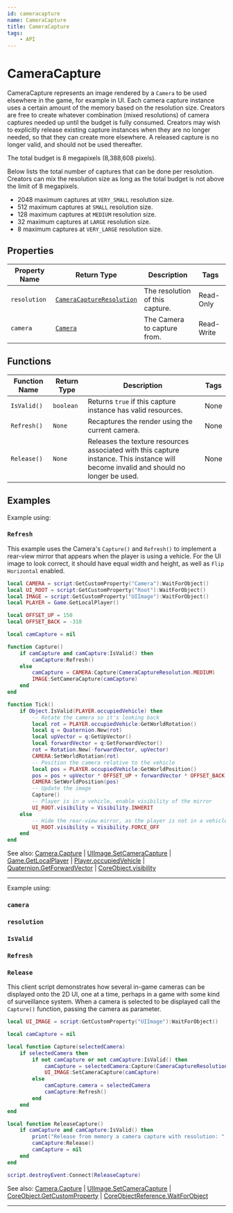 ```yaml
---
id: cameracapture
name: CameraCapture
title: CameraCapture
tags:
    - API
---
```


# CameraCapture

CameraCapture represents an image rendered by a `Camera` to be used elsewhere in the game, for example in UI. Each camera capture instance uses a certain amount of the memory based on the resolution size. Creators are free to create whatever combination (mixed resolutions) of camera captures needed up until the budget is fully consumed. Creators may wish to explicitly release existing capture instances when they are no longer needed, so that they can create more elsewhere. A released capture is no longer valid, and should not be used thereafter.

The total budget is 8 megapixels (8,388,608 pixels).

Below lists the total number of captures that can be done per resolution. Creators can mix the resolution size as long as the total budget is not above the limit of 8 megapixels.

- 2048 maximum captures at `VERY_SMALL` resolution size.
- 512 maximum captures at `SMALL` resolution size.
- 128 maximum captures at `MEDIUM` resolution size.
- 32 maximum captures at `LARGE` resolution size.
- 8 maximum captures at `VERY_LARGE` resolution size.

## Properties

| Property Name | Return Type | Description | Tags |
| -------- | ----------- | ----------- | ---- |
| `resolution` | [`CameraCaptureResolution`](enums.md#cameracaptureresolution) | The resolution of this capture. | Read-Only |
| `camera` | [`Camera`](camera.md) | The Camera to capture from. | Read-Write |

## Functions

| Function Name | Return Type | Description | Tags |
| -------- | ----------- | ----------- | ---- |
| `IsValid()` | `boolean` | Returns `true` if this capture instance has valid resources. | None |
| `Refresh()` | `None` | Recaptures the render using the current camera. | None |
| `Release()` | `None` | Releases the texture resources associated with this capture instance. This instance will become invalid and should no longer be used. | None |

## Examples

Example using:

### `Refresh`

This example uses the Camera's `Capture()` and `Refresh()` to implement a rear-view mirror that appears when the player is using a vehicle. For the UI image to look correct, it should have equal width and height, as well as `Flip Horizontal` enabled.

```lua
local CAMERA = script:GetCustomProperty("Camera"):WaitForObject()
local UI_ROOT = script:GetCustomProperty("Root"):WaitForObject()
local IMAGE = script:GetCustomProperty("UIImage"):WaitForObject()
local PLAYER = Game.GetLocalPlayer()

local OFFSET_UP = 150
local OFFSET_BACK = -310

local camCapture = nil

function Capture()
    if camCapture and camCapture:IsValid() then
        camCapture:Refresh()
    else
        camCapture = CAMERA:Capture(CameraCaptureResolution.MEDIUM)
        IMAGE:SetCameraCapture(camCapture)
    end
end

function Tick()
    if Object.IsValid(PLAYER.occupiedVehicle) then
        -- Rotate the camera so it's looking back
        local rot = PLAYER.occupiedVehicle:GetWorldRotation()
        local q = Quaternion.New(rot)
        local upVector = q:GetUpVector()
        local forwardVector = q:GetForwardVector()
        rot = Rotation.New(-forwardVector, upVector)
        CAMERA:SetWorldRotation(rot)
        -- Position the camera relative to the vehicle
        local pos = PLAYER.occupiedVehicle:GetWorldPosition()
        pos = pos + upVector * OFFSET_UP + forwardVector * OFFSET_BACK
        CAMERA:SetWorldPosition(pos)
        -- Update the image
        Capture()
        -- Player is in a vehicle, enable visibility of the mirror
        UI_ROOT.visibility = Visibility.INHERIT
    else
        -- Hide the rear-view mirror, as the player is not in a vehicle
        UI_ROOT.visibility = Visibility.FORCE_OFF
    end
end
```

See also: [Camera.Capture](camera.md) | [UIImage.SetCameraCapture](uiimage.md) | [Game.GetLocalPlayer](game.md) | [Player.occupiedVehicle](player.md) | [Quaternion.GetForwardVector](quaternion.md) | [CoreObject.visibility](coreobject.md)

---

Example using:

### `camera`

### `resolution`

### `IsValid`

### `Refresh`

### `Release`

This client script demonstrates how several in-game cameras can be displayed onto the 2D UI, one at a time, perhaps in a game with some kind of surveillance system. When a camera is selected to be displayed call the `Capture()` function, passing the camera as parameter.

```lua
local UI_IMAGE = script:GetCustomProperty("UIImage"):WaitForObject()

local camCapture = nil

local function Capture(selectedCamera)
    if selectedCamera then
        if not camCapture or not camCapture:IsValid() then
            camCapture = selectedCamera:Capture(CameraCaptureResolution.VERY_LARGE)
            UI_IMAGE:SetCameraCapture(camCapture)
        else
            camCapture.camera = selectedCamera
            camCapture:Refresh()
        end
    end
end

local function ReleaseCapture()
    if camCapture and camCapture:IsValid() then
        print("Release from memory a camera capture with resolution: " .. camCapture.resolution)
        camCapture:Release()
        camCapture = nil
    end
end

script.destroyEvent:Connect(ReleaseCapture)
```

See also: [Camera.Capture](camera.md) | [UIImage.SetCameraCapture](uiimage.md) | [CoreObject.GetCustomProperty](coreobject.md) | [CoreObjectReference.WaitForObject](coreobjectreference.md)

---
